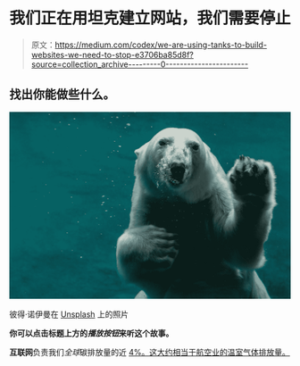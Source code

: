 # 我们正在用坦克建立网站，我们需要停止

> 原文：<https://medium.com/codex/we-are-using-tanks-to-build-websites-we-need-to-stop-e3706ba85d8f?source=collection_archive---------0----------------------->

## 找出你能做些什么。

![](img/692c5e99f8b39b27d27fb73d981dd7d7.png)

彼得·诺伊曼在 [Unsplash](https://unsplash.com?utm_source=medium&utm_medium=referral) 上的照片

**你可以点击标题上方的*播放按钮*来听这个故事。**

**互联网**负责我们*全球*碳排放量的近 [4%。这大约相当于航空业的温室气体排放量。](https://www.climatecare.org/resources/news/infographic-carbon-footprint-internet/)